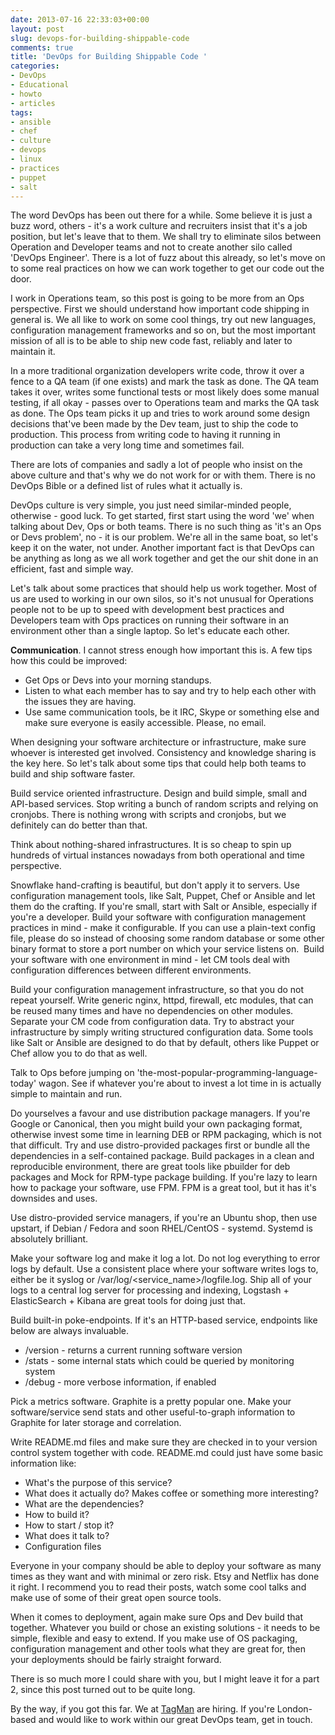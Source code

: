 ```yaml
---
date: 2013-07-16 22:33:03+00:00
layout: post
slug: devops-for-building-shippable-code
comments: true
title: 'DevOps for Building Shippable Code '
categories:
- DevOps
- Educational
- howto
- articles
tags:
- ansible
- chef
- culture
- devops
- linux
- practices
- puppet
- salt
---
```


The word DevOps has been out there for a while. Some believe it is just a buzz
word, others - it's a work culture and recruiters insist that it's a job
position, but let's leave that to them. We shall try to eliminate silos between
Operation and Developer teams and not to create another silo called 'DevOps
Engineer'. There is a lot of fuzz about this already, so let's move on to some
real practices on how we can work together to get our code out the door.

I work in Operations team, so this post is going to be more from an Ops
perspective. First we should understand how important code shipping in general
is. We all like to work on some cool things, try out new languages,
configuration management frameworks and so on, but the most important mission
of all is to be able to ship new code fast, reliably and later to maintain it.

In a more traditional organization developers write code, throw it over a fence
to a QA team (if one exists) and mark the task as done. The QA team takes it
over, writes some functional tests or most likely does some manual testing, if
all okay - passes over to Operations team and marks the QA task as done. The
Ops team picks it up and tries to work around some design decisions that've
been made by the Dev team, just to ship the code to production. This process
from writing code to having it running in production can take a very long time
and sometimes fail.

There are lots of companies and sadly a lot of people who insist on the above
culture and that's why we do not work for or with them. There is no DevOps
Bible or a defined list of rules what it actually is.

DevOps culture is very simple, you just need similar-minded people, otherwise -
good luck. To get started, first start using the word 'we' when talking about
Dev, Ops or both teams. There is no such thing as 'it's an Ops or Devs
problem', no - it is our problem. We're all in the same boat, so let's keep it
on the water, not under. Another important fact is that DevOps can be anything
as long as we all work together and get the our shit done in an efficient, fast
and simple way.

Let's talk about some practices that should help us work together. Most of us
are used to working in our own silos, so it's not unusual for Operations people
not to be up to speed with development best practices and Developers team with
Ops practices on running their software in an environment other than a single
laptop. So let's educate each other.


**Communication**. I cannot stress enough how important this is. A few tips how this could be improved:

* Get Ops or Devs into your morning standups.
* Listen to what each member has to say and try to help each other with the issues they are having.
* Use same communication tools, be it IRC, Skype or something else and make
  sure everyone is easily accessible. Please, no email.

When designing your software architecture or infrastructure, make sure whoever
is interested get involved. Consistency and knowledge sharing is the key here.
So let's talk about some tips that could help both teams to build and ship
software faster.

Build service oriented infrastructure. Design and build simple, small and
API-based services. Stop writing a bunch of random scripts and relying on
cronjobs. There is nothing wrong with scripts and cronjobs, but we definitely
can do better than that.

Think about nothing-shared infrastructures. It is so cheap to spin up hundreds
of virtual instances nowadays from both operational and time perspective.

Snowflake hand-crafting is beautiful, but don't apply it to servers. Use
configuration management tools, like Salt, Puppet, Chef or Ansible and let them
do the crafting. If you're small, start with Salt or Ansible, especially if
you're a developer. Build your software with configuration management practices
in mind - make it configurable. If you can use a plain-text config file, please
do so instead of choosing some random database or some other binary format to
store a port number on which your service listens on.  Build your software with
one environment in mind - let CM tools deal with configuration differences
between different environments.

Build your configuration management infrastructure, so that you do not repeat
yourself. Write generic nginx, httpd, firewall, etc modules, that can be reused
many times and have no dependencies on other modules. Separate your CM code
from configuration data. Try to abstract your infrastructure by simply writing
structured configuration data. Some tools like Salt or Ansible are designed to
do that by default, others like Puppet or Chef allow you to do that as well.

Talk to Ops before jumping on 'the-most-popular-programming-language-today'
wagon. See if whatever you're about to invest a lot time in is actually simple
to maintain and run.

Do yourselves a favour and use distribution package managers. If you're Google
or <sarcasm>Canonical</sarcasm>, then you might build your own packaging
format, otherwise invest some time in learning DEB or RPM packaging, which is
not that difficult. Try and use distro-provided packages first or bundle all
the dependencies in a self-contained package. Build packages in a clean and
reproducible environment, there are great tools like pbuilder for deb packages
and Mock for RPM-type package building. If you're lazy to learn how to package
your software, use FPM. FPM is a great tool, but it has it's downsides and
uses.

Use distro-provided service managers, if you're an Ubuntu shop, then use
upstart, if Debian / Fedora and soon RHEL/CentOS - systemd. Systemd is
absolutely brilliant.

Make your software log and make it log a lot. Do not log everything to error
logs by default. Use a consistent place where your software writes logs to,
either be it syslog or /var/log/<service_name>/logfile.log. Ship all of your
logs to a central log server for processing and indexing, Logstash +
ElasticSearch + Kibana are great tools for doing just that.

Build built-in poke-endpoints. If it's an HTTP-based service, endpoints like
below are always invaluable.

* /version - returns a current running software version
* /stats - some internal stats which could be queried by monitoring system
* /debug - more verbose information, if enabled

Pick a metrics software. Graphite is a pretty popular one. Make your
software/service send stats and other useful-to-graph information to Graphite
for later storage and correlation.

Write README.md files and make sure they are checked in to your version control
system together with code. README.md could just have some basic information
like:
* What's the purpose of this service?
* What does it actually do? Makes coffee or something more interesting?
* What are the dependencies?
* How to build it?
* How to start / stop it?
* What does it talk to?
* Configuration files

Everyone in your company should be able to deploy your software as many times
as they want and with minimal or zero risk. Etsy and Netflix has done it right.
I recommend you to read their posts, watch some cool talks and make use of some
of their great open source tools.

When it comes to deployment, again make sure Ops and Dev build that together.
Whatever you build or chose an existing solutions - it needs to be simple,
flexible and easy to extend. If you make use of OS packaging, configuration
management and other tools what they are great for, then your deployments
should be fairly straight forward.

There is so much more I could share with you, but I might leave it for a part
2, since this post turned out to be quite long.

By the way, if you got this far. We at
[TagMan](http://eu.tagman.com/about/careers/) are hiring. If you're
London-based and would like to work within our great DevOps team, get in touch.
